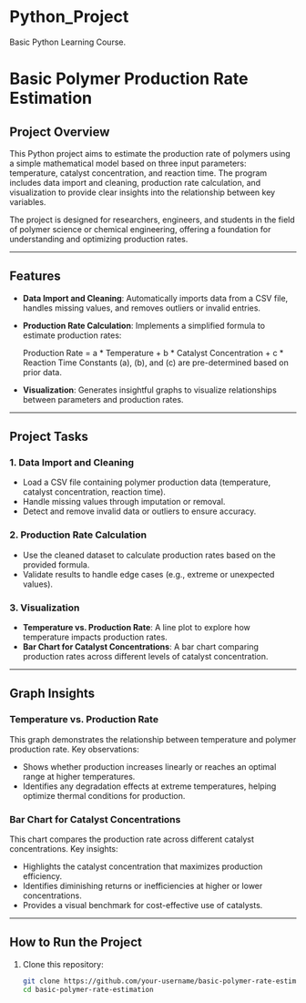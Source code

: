 # Python_Project
Basic Python Learning Course.
# Basic Polymer Production Rate Estimation

## Project Overview
This Python project aims to estimate the production rate of polymers using a simple mathematical model based on three input parameters: temperature, catalyst concentration, and reaction time. The program includes data import and cleaning, production rate calculation, and visualization to provide clear insights into the relationship between key variables.

The project is designed for researchers, engineers, and students in the field of polymer science or chemical engineering, offering a foundation for understanding and optimizing production rates.

---

## Features
- **Data Import and Cleaning**: Automatically imports data from a CSV file, handles missing values, and removes outliers or invalid entries.
- **Production Rate Calculation**: Implements a simplified formula to estimate production rates:
  
  Production Rate = a * Temperature + b * Catalyst Concentration + c * Reaction Time
  Constants \(a\), \(b\), and \(c\) are pre-determined based on prior data.
- **Visualization**: Generates insightful graphs to visualize relationships between parameters and production rates.

---

## Project Tasks

### 1. Data Import and Cleaning
- Load a CSV file containing polymer production data (temperature, catalyst concentration, reaction time).
- Handle missing values through imputation or removal.
- Detect and remove invalid data or outliers to ensure accuracy.

### 2. Production Rate Calculation
- Use the cleaned dataset to calculate production rates based on the provided formula.
- Validate results to handle edge cases (e.g., extreme or unexpected values).

### 3. Visualization
- **Temperature vs. Production Rate**: A line plot to explore how temperature impacts production rates.
- **Bar Chart for Catalyst Concentrations**: A bar chart comparing production rates across different levels of catalyst concentration.

---

## Graph Insights

### Temperature vs. Production Rate
This graph demonstrates the relationship between temperature and polymer production rate. Key observations:
- Shows whether production increases linearly or reaches an optimal range at higher temperatures.
- Identifies any degradation effects at extreme temperatures, helping optimize thermal conditions for production.

### Bar Chart for Catalyst Concentrations
This chart compares the production rate across different catalyst concentrations. Key insights:
- Highlights the catalyst concentration that maximizes production efficiency.
- Identifies diminishing returns or inefficiencies at higher or lower concentrations.
- Provides a visual benchmark for cost-effective use of catalysts.

---

## How to Run the Project
1. Clone this repository:
   ```bash
   git clone https://github.com/your-username/basic-polymer-rate-estimation.git
   cd basic-polymer-rate-estimation
